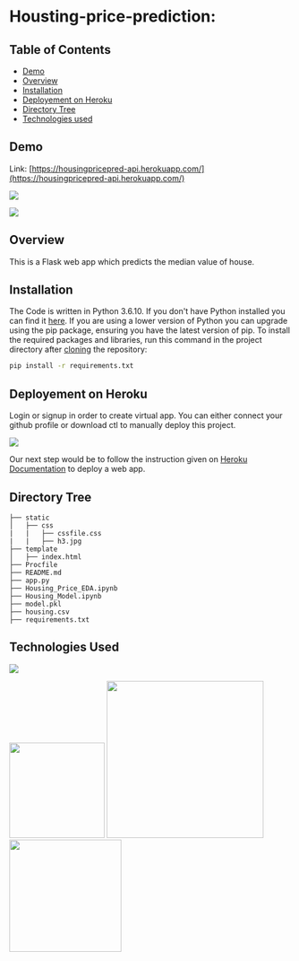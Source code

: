 # Housting-price-prediction:

## Table of Contents
  * [Demo](#demo)
  * [Overview](#overview)
  * [Installation](#installation)
  * [Deployement on Heroku](#deployement-on-heroku)
  * [Directory Tree](#directory-tree)
  * [Technologies used](#technologies-used)

## Demo
Link: [https://housingpricepred-api.herokuapp.com/](https://housingpricepred-api.herokuapp.com/)

[![](https://user-images.githubusercontent.com/44801151/106467590-e1d1fb00-64c2-11eb-965a-3ed9d878d3ac.png)](https://housingpricepred-api.herokuapp.com/)

[![](https://user-images.githubusercontent.com/44801151/106467837-32e1ef00-64c3-11eb-8732-96ba1b927161.png)](https://housingpricepred-api.herokuapp.com/)

## Overview
This is a Flask web app which predicts the median value of house.

## Installation
The Code is written in Python 3.6.10. If you don't have Python installed you can find it [here](https://www.python.org/downloads/). If you are using a lower version of Python you can upgrade using the pip package, ensuring you have the latest version of pip. To install the required packages and libraries, run this command in the project directory after [cloning](https://www.howtogeek.com/451360/how-to-clone-a-github-repository/) the repository:
```bash
pip install -r requirements.txt
```

## Deployement on Heroku
Login or signup in order to create virtual app. You can either connect your github profile or download ctl to manually deploy this project.

[![](https://i.imgur.com/dKmlpqX.png)](https://heroku.com)

Our next step would be to follow the instruction given on [Heroku Documentation](https://devcenter.heroku.com/articles/getting-started-with-python) to deploy a web app.

## Directory Tree 
```
├── static 
│   ├── css
|   |   ├── cssfile.css
|   |   ├── h3.jpg
├── template
│   ├── index.html
├── Procfile
├── README.md
├── app.py
├── Housing_Price_EDA.ipynb
├── Housing_Model.ipynb
├── model.pkl
├── housing.csv
├── requirements.txt
```

## Technologies Used

![](https://forthebadge.com/images/badges/made-with-python.svg)

[<img target="_blank" src="https://flask.palletsprojects.com/en/1.1.x/_images/flask-logo.png" width=170>](https://flask.palletsprojects.com/en/1.1.x/) [<img target="_blank" src="https://number1.co.za/wp-content/uploads/2017/10/gunicorn_logo-300x85.png" width=280>](https://gunicorn.org) [<img target="_blank" src="https://scikit-learn.org/stable/_static/scikit-learn-logo-small.png" width=200>](https://scikit-learn.org/stable/) 
